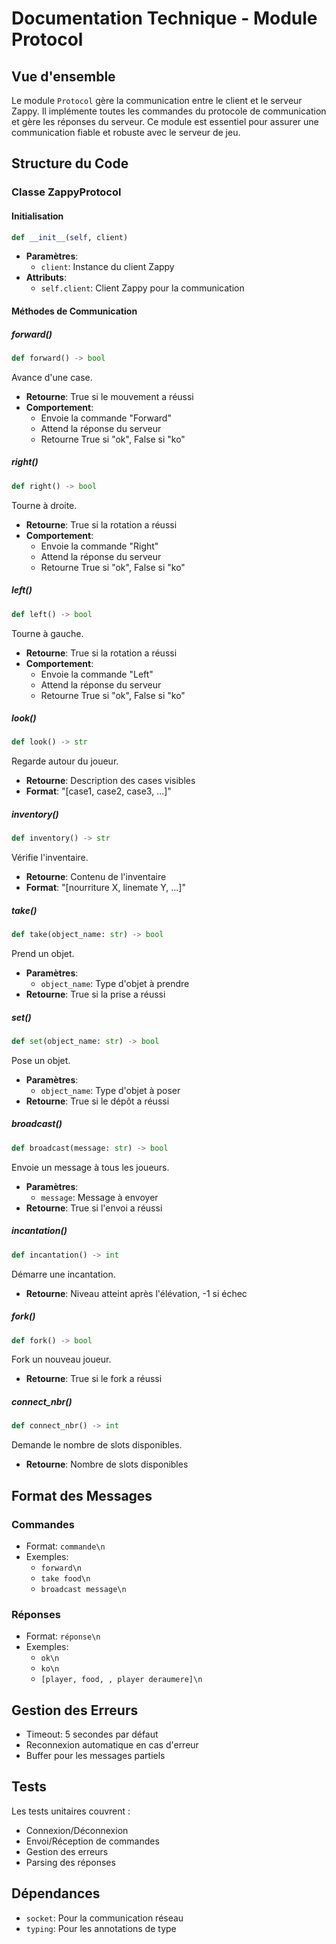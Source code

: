 # Documentation Technique - Module Protocol

## Vue d'ensemble
Le module `Protocol` gère la communication entre le client et le serveur Zappy. Il implémente toutes les commandes du protocole de communication et gère les réponses du serveur. Ce module est essentiel pour assurer une communication fiable et robuste avec le serveur de jeu.

## Structure du Code

### Classe ZappyProtocol

#### Initialisation
```python
def __init__(self, client)
```
- **Paramètres**:
  - `client`: Instance du client Zappy
- **Attributs**:
  - `self.client`: Client Zappy pour la communication

#### Méthodes de Communication

##### forward()
```python
def forward() -> bool
```
Avance d'une case.
- **Retourne**: True si le mouvement a réussi
- **Comportement**:
  - Envoie la commande "Forward"
  - Attend la réponse du serveur
  - Retourne True si "ok", False si "ko"

##### right()
```python
def right() -> bool
```
Tourne à droite.
- **Retourne**: True si la rotation a réussi
- **Comportement**:
  - Envoie la commande "Right"
  - Attend la réponse du serveur
  - Retourne True si "ok", False si "ko"

##### left()
```python
def left() -> bool
```
Tourne à gauche.
- **Retourne**: True si la rotation a réussi
- **Comportement**:
  - Envoie la commande "Left"
  - Attend la réponse du serveur
  - Retourne True si "ok", False si "ko"

##### look()
```python
def look() -> str
```
Regarde autour du joueur.
- **Retourne**: Description des cases visibles
- **Format**: "[case1, case2, case3, ...]"

##### inventory()
```python
def inventory() -> str
```
Vérifie l'inventaire.
- **Retourne**: Contenu de l'inventaire
- **Format**: "[nourriture X, linemate Y, ...]"

##### take()
```python
def take(object_name: str) -> bool
```
Prend un objet.
- **Paramètres**:
  - `object_name`: Type d'objet à prendre
- **Retourne**: True si la prise a réussi

##### set()
```python
def set(object_name: str) -> bool
```
Pose un objet.
- **Paramètres**:
  - `object_name`: Type d'objet à poser
- **Retourne**: True si le dépôt a réussi

##### broadcast()
```python
def broadcast(message: str) -> bool
```
Envoie un message à tous les joueurs.
- **Paramètres**:
  - `message`: Message à envoyer
- **Retourne**: True si l'envoi a réussi

##### incantation()
```python
def incantation() -> int
```
Démarre une incantation.
- **Retourne**: Niveau atteint après l'élévation, -1 si échec

##### fork()
```python
def fork() -> bool
```
Fork un nouveau joueur.
- **Retourne**: True si le fork a réussi

##### connect_nbr()
```python
def connect_nbr() -> int
```
Demande le nombre de slots disponibles.
- **Retourne**: Nombre de slots disponibles

## Format des Messages

### Commandes
- Format: `commande\n`
- Exemples:
  - `forward\n`
  - `take food\n`
  - `broadcast message\n`

### Réponses
- Format: `réponse\n`
- Exemples:
  - `ok\n`
  - `ko\n`
  - `[player, food, , player deraumere]\n`

## Gestion des Erreurs
- Timeout: 5 secondes par défaut
- Reconnexion automatique en cas d'erreur
- Buffer pour les messages partiels

## Tests
Les tests unitaires couvrent :
- Connexion/Déconnexion
- Envoi/Réception de commandes
- Gestion des erreurs
- Parsing des réponses

## Dépendances
- `socket`: Pour la communication réseau
- `typing`: Pour les annotations de type 